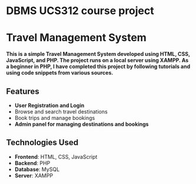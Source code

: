 # DBMS UCS312 course project

# Travel Management System

**This is a simple Travel Management System developed using HTML, CSS, JavaScript, and PHP. The project runs on a local server using XAMPP. As a beginner in PHP, I have completed this project by following tutorials and using code snippets from various sources.**



## Features

- **User Registration and Login**
- Browse and search travel destinations
- Book trips and manage bookings
- **Admin panel for managing destinations and bookings**

## Technologies Used

- **Frontend**: HTML, CSS, JavaScript
- **Backend**: PHP
- **Database**: MySQL
- **Server**: XAMPP

